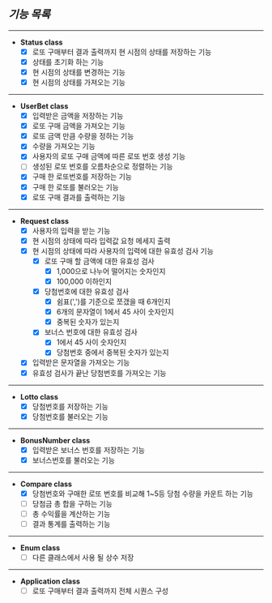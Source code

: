 ## ***기능 목록***

---

- **Status class**
  - [x] 로또 구매부터 결과 출력까지 현 시점의 상태를 저장하는 기능
  - [x] 상태를 초기화 하는 기능
  - [x] 현 시점의 상태를 변경하는 기능
  - [x] 현 시점의 상태를 가져오는 기능

---

- **UserBet class**
  - [x] 입력받은 금액을 저장하는 기능
  - [x] 로또 구매 금액을 가져오는 기능
  - [x] 로또 금액 만큼 수량을 정하는 기능
  - [x] 수량을 가져오는 기능
  - [x] 사용자의 로또 구매 금액에 따른 로또 번호 생성 기능
  - [ ] 생성된 로또 번호를 오름차순으로 정렬하는 기능
  - [x] 구매 한 로또번호를 저장하는 기능
  - [x] 구매 한 로또를 불러오는 기능
  - [x] 로또 구매 결과를 출력하는 기능

---

- **Request class**
  - [x] 사용자의 입력을 받는 기능
  - [x] 현 시점의 상태에 따라 입력값 요청 메세지 출력
  - [x] 현 시점의 상태에 따라 사용자의 입력에 대한 유효성 검사 기능
    - [x] 로또 구매 할 금액에 대한 유효성 검사
      - [x] 1,000으로 나누어 떨어지는 숫자인지
      - [x] 100,000 이하인지
    - [x] 당첨번호에 대한 유효성 검사
      - [x] 쉼표(',')를 기준으로 쪼갰을 때 6개인지
      - [x] 6개의 문자열이 1에서 45 사이 숫자인지
      - [x] 중복된 숫자가 있는지
    - [x] 보너스 번호에 대한 유효성 검사
      - [x] 1에서 45 사이 숫자인지
      - [x] 당첨번호 중에서 중복된 숫자가 있는지
  - [x] 입력받은 문자열을 가져오는 기능
  - [x] 유효성 검사가 끝난 당첨번호를 가져오는 기능

---

- **Lotto class**
  - [x] 당첨번호를 저장하는 기능
  - [x] 당첨번호를 불러오는 기능

---

- **BonusNumber class**
  - [x] 입력받은 보너스 번호를 저장하는 기능
  - [x] 보너스번호를 불러오는 기능

---

- **Compare class**
  - [x] 당첨번호와 구매한 로또 번호를 비교해 1~5등 당첨 수량을 카운트 하는 기능
  - [ ] 당첨금 총 합을 구하는 기능
  - [ ] 총 수익률을 계산하는 기능
  - [ ] 결과 통계를 출력하는 기능

---

- **Enum class**
  - [ ] 다른 클래스에서 사용 될 상수 저장

---

- **Application class**
  - [ ] 로또 구매부터 결과 출력까지 전체 시퀀스 구성
